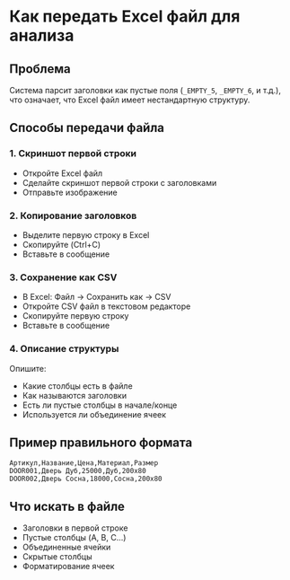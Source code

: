 # Как передать Excel файл для анализа

## Проблема
Система парсит заголовки как пустые поля (`_EMPTY_5`, `_EMPTY_6`, и т.д.), что означает, что Excel файл имеет нестандартную структуру.

## Способы передачи файла

### 1. Скриншот первой строки
- Откройте Excel файл
- Сделайте скриншот первой строки с заголовками
- Отправьте изображение

### 2. Копирование заголовков
- Выделите первую строку в Excel
- Скопируйте (Ctrl+C)
- Вставьте в сообщение

### 3. Сохранение как CSV
- В Excel: Файл → Сохранить как → CSV
- Откройте CSV файл в текстовом редакторе
- Скопируйте первую строку
- Вставьте в сообщение

### 4. Описание структуры
Опишите:
- Какие столбцы есть в файле
- Как называются заголовки
- Есть ли пустые столбцы в начале/конце
- Используется ли объединение ячеек

## Пример правильного формата
```
Артикул,Название,Цена,Материал,Размер
DOOR001,Дверь Дуб,25000,Дуб,200x80
DOOR002,Дверь Сосна,18000,Сосна,200x80
```

## Что искать в файле
- Заголовки в первой строке
- Пустые столбцы (A, B, C...)
- Объединенные ячейки
- Скрытые столбцы
- Форматирование ячеек
